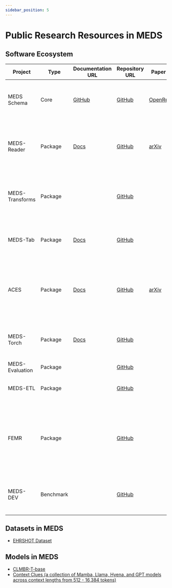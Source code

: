 ```yaml
---
sidebar_position: 5
---
```


# Public Research Resources in MEDS

## Software Ecosystem

| Project         | Type      | Documentation URL                                         | Repository URL                                                    | Paper URL                                                | Description                                                                                                                                                                                     |
| --------------- | --------- | --------------------------------------------------------- | ----------------------------------------------------------------- | -------------------------------------------------------- | ----------------------------------------------------------------------------------------------------------------------------------------------------------------------------------------------- |
| MEDS Schema     | Core      | [GitHub](https://github.com/Medical-Event-Data-Standard)  | [GitHub](https://github.com/Medical-Event-Data-Standard/meds)     | [OpenReview](https://openreview.net/forum?id=IsHy2ebjIG) | A data standard and community for building and sharing EHR machine learning tools                                                                                                               |
| MEDS-Reader     | Package   | [Docs](https://meds-reader.readthedocs.io/en/latest/)     | [GitHub](https://github.com/som-shahlab/meds_reader)              | [arXiv](https://arxiv.org/abs/2409.09095)                | An optimized Python package for efficient EHR data processing achieving 10-100x improvements in memory, speed, and disk usage                                                                   |
| MEDS-Transforms | Package   |                                                           | [GitHub](https://github.com/mmcdermott/MEDS_transforms)           |                                                          | A set of functions and scripts for extraction to and transformation/pre-processing of MEDS-formatted data.                                                                                      |
| MEDS-Tab        | Package   | [Docs](https://meds-tab.readthedocs.io/en/latest/)        | [GitHub](https://github.com/mmcdermott/MEDS_Tabular_AutoML)       |                                                          | A library designed for automated tabularization, data preparation with aggregations and time windowing.                                                                                         |
| ACES            | Package   | [Docs](https://eventstreamaces.readthedocs.io/en/latest/) | [GitHub](https://github.com/justin13601/aces)                     | [arXiv](https://arxiv.org/abs/2406.19653)                | A package and configuration language for reproducible extraction of task cohorts for machine learning over event-stream datasets                                                                |
| MEDS-Torch      | Package   | [Docs](https://meds-torch.readthedocs.io/en/latest/)      | [GitHub](https://github.com/Oufattole/meds-torch)                 |                                                          | Advancing healthcare machine learning through flexible, robust, and scalable sequence modeling tools.                                                                                           |
| MEDS-Evaluation | Package   |                                                           | [GitHub](https://github.com/kamilest/meds-evaluation)             |                                                          | Evaluation pipeline for MEDS.                                                                                                                                                                   |
| MEDS-ETL        | Package   |                                                           | [GitHub](https://github.com/Medical-Event-Data-Standard/meds_etl) |                                                          | Efficient ETL that supports OMOP, MIMIC, eICU, PyHealth.                                                                                                                                        |
| FEMR            | Package   |                                                           | [GitHub](https://github.com/som-shahlab/femr)                     |                                                          | A Python package for manipulating longitudinal EHR data for machine learning, with a focus on supporting the creation of foundation models and verifying their presumed benefits in healthcare. |
| MEDS-DEV        | Benchmark |                                                           | [GitHub](https://github.com/mmcdermott/MEDS-DEV)                  |                                                          | A benchmark for evaluating the performance of machine learning models on MEDS-formatted data.                                                                                                   |

## Datasets in MEDS

- [EHRSHOT Dataset](https://ehrshot.stanford.edu)

## Models in MEDS

- [CLMBR-T-base](https://huggingface.co/StanfordShahLab/clmbr-t-base)
- [Context Clues (a collection of Mamba, Llama, Hyena, and GPT models across context lengths from 512 - 16,384 tokens)](https://huggingface.co/collections/StanfordShahLab/context-clues-6757f893f6a2918c7ab809f1)
